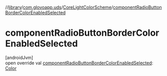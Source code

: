 //[library](../../../index.md)/[com.glovoapp.uds](../index.md)/[CoreLightColorScheme](index.md)/[componentRadioButtonBorderColorEnabledSelected](component-radio-button-border-color-enabled-selected.md)

# componentRadioButtonBorderColorEnabledSelected

[androidJvm]\
open override val [componentRadioButtonBorderColorEnabledSelected](component-radio-button-border-color-enabled-selected.md): [Color](https://developer.android.com/reference/kotlin/androidx/compose/ui/graphics/Color.html)

